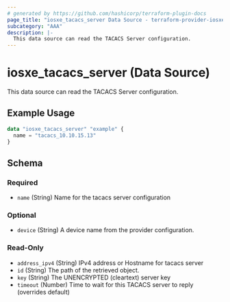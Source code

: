 ```yaml
---
# generated by https://github.com/hashicorp/terraform-plugin-docs
page_title: "iosxe_tacacs_server Data Source - terraform-provider-iosxe"
subcategory: "AAA"
description: |-
  This data source can read the TACACS Server configuration.
---
```


# iosxe_tacacs_server (Data Source)

This data source can read the TACACS Server configuration.

## Example Usage

```terraform
data "iosxe_tacacs_server" "example" {
  name = "tacacs_10.10.15.13"
}
```

<!-- schema generated by tfplugindocs -->
## Schema

### Required

- `name` (String) Name for the tacacs server configuration

### Optional

- `device` (String) A device name from the provider configuration.

### Read-Only

- `address_ipv4` (String) IPv4 address or Hostname for tacacs server
- `id` (String) The path of the retrieved object.
- `key` (String) The UNENCRYPTED (cleartext) server key
- `timeout` (Number) Time to wait for this TACACS server to reply (overrides default)
